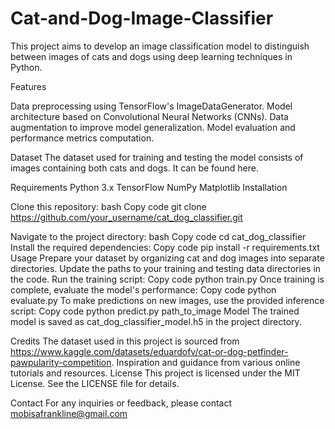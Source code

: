 # Cat-and-Dog-Image-Classifier
This project aims to develop an image classification model to distinguish between images of cats and dogs using deep learning techniques in Python.


Features

Data preprocessing using TensorFlow's ImageDataGenerator.
Model architecture based on Convolutional Neural Networks (CNNs).
Data augmentation to improve model generalization.
Model evaluation and performance metrics computation.

Dataset
The dataset used for training and testing the model consists of images containing both cats and dogs. It can be found here.

Requirements
Python 3.x
TensorFlow
NumPy
Matplotlib
Installation

Clone this repository:
bash
Copy code
git clone https://github.com/your_username/cat_dog_classifier.git

Navigate to the project directory:
bash
Copy code
cd cat_dog_classifier
Install the required dependencies:
Copy code
pip install -r requirements.txt
Usage
Prepare your dataset by organizing cat and dog images into separate directories.
Update the paths to your training and testing data directories in the code.
Run the training script:
Copy code
python train.py
Once training is complete, evaluate the model's performance:
Copy code
python evaluate.py
To make predictions on new images, use the provided inference script:
Copy code
python predict.py path_to_image
Model
The trained model is saved as cat_dog_classifier_model.h5 in the project directory.

Credits
The dataset used in this project is sourced from https://www.kaggle.com/datasets/eduardofv/cat-or-dog-petfinder-pawpularity-competition.
Inspiration and guidance from various online tutorials and resources.
License
This project is licensed under the MIT License. See the LICENSE file for details.

Contact
For any inquiries or feedback, please contact mobisafrankline@gmail.com
